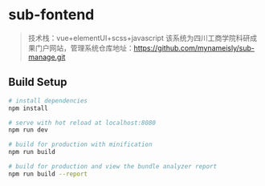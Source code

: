 # sub-fontend

> 技术栈：vue+elementUI+scss+javascript
> 该系统为四川工商学院科研成果门户网站，管理系统仓库地址：https://github.com/mynameisly/sub-manage.git

## Build Setup

``` bash
# install dependencies
npm install

# serve with hot reload at localhost:8080
npm run dev

# build for production with minification
npm run build

# build for production and view the bundle analyzer report
npm run build --report
```
